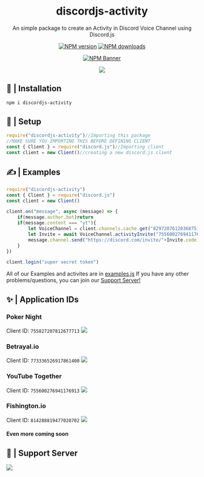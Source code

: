 <div align="center">
  <h1>discordjs-activity</h1>
  <p>An simple package to create an Activity in Discord Voice Channel using Discord.js</p>
  <p>
    <a href="https://www.npmjs.com/package/discordjs-activity"><img src="https://img.shields.io/npm/v/discordjs-activity?maxAge=3600" alt="NPM version" /></a>
    <a href="https://www.npmjs.com/package/discordjs-activity"><img src="https://img.shields.io/npm/dt/discordjs-activity?maxAge=3600" alt="NPM downloads" /></a>
  </p>
  <p>
    <a href="https://www.npmjs.com/package/discordjs-activity"><img src="https://nodei.co/npm/discordjs-activity.png?downloads=true&stars=true" alt="NPM Banner"></a>
  </p>
</div>
<div align="center">
  <img src="https://media.discordapp.net/attachments/749254970003423345/849884191474057237/YPNTiGwhTl0AAAAASUVORK5CYII.png">
  <br>
</div>

## 📂 | Installation
```sh
npm i discordjs-activity
```

## 📜 | Setup
```js
require("discordjs-activity")//Importing this package
//MAKE SURE YOU IMPORTING THIS BEFORE DEFINING CLIENT
const { Client } = require("discord.js")//Importing client
const client = new Client()//creating a new discord.js client
```

## ✍ | Examples
```js
require("discordjs-activity")
const { Client } = require("discord.js")
const client = new Client()

client.on("message", async (message) => {
    if(message.author.bot)return
    if(message.content === "yt"){
        let VoiceChannel = client.channels.cache.get("829720761203687514")//Voice Channel ID
        let Invite = await VoiceChannel.activityInvite("755600276941176913")//Application ID
        message.channel.send("https://discord.com/invite/"+Invite.code)
    }
})

client.login("super secret token")
```
All of our Examples and activites are in [examples.js](https://github.com/SudhanPlayz/discordjs-activity/blob/main/examples.js)
If you have any other problems/questions, you can join our [Support Server!](https://discord.gg/a9SHDpD)

## ✨ | Application IDs
### Poker Night
Client ID: `755827207812677713`
![](https://cdn.discordapp.com/attachments/749254970003423345/849889747794657290/unknown.png)
### Betrayal.io
Client ID: `773336526917861400`
![](https://media.discordapp.net/attachments/749254970003423345/849891725144752178/unknown.png)
### YouTube Together
Client ID: `755600276941176913`
![](https://media.discordapp.net/attachments/749254970003423345/849889254327058442/unknown.png)
### Fishington.io
Client ID: `814288819477020702`
![](https://cdn.discordapp.com/attachments/749254970003423345/849892686160592937/unknown.png)
#### Even more coming soon

## 👥 | Support Server
<a href="https://www.youtube.com/channel/UCxxK71QFN4_PrBhCFmH2Jmw"><img widhtsrc="https://raw.githubusercontent.com/MikeCodesDotNET/ColoredBadges/master/png/streaming/youtube%402x.png"></a></br>
<a href="https://discord.gg/a9SHDpD"><img src="https://discord.com/api/guilds/749254969537986640/widget.png?style=banner1"></a>